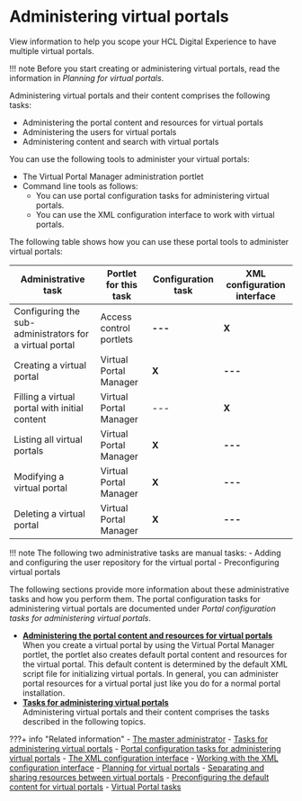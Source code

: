 # Administering virtual portals

View information to help you scope your HCL Digital Experience to have multiple virtual portals.

!!! note 
    Before you start creating or administering virtual portals, read the information in *Planning for virtual portals*.

Administering virtual portals and their content comprises the following tasks:

-   Administering the portal content and resources for virtual portals
-   Administering the users for virtual portals
-   Administering content and search with virtual portals

You can use the following tools to administer your virtual portals:

-   The Virtual Portal Manager administration portlet
-   Command line tools as follows:
    -   You can use portal configuration tasks for administering virtual portals.
    -   You can use the XML configuration interface to work with virtual portals.

The following table shows how you can use these portal tools to administer virtual portals:

|Administrative task|Portlet for this task|Configuration task|XML configuration interface|
|-------------------|---------------------|------------------|---------------------------|
|Configuring the sub-administrators for a virtual portal|Access control portlets|**---**|**X**|
|Creating a virtual portal|Virtual Portal Manager|**X**|**---**|
|Filling a virtual portal with initial content|Virtual Portal Manager|---|**X**|
|Listing all virtual portals|Virtual Portal Manager|**X**|**---**|
|Modifying a virtual portal|Virtual Portal Manager|**X**|**---**|
|Deleting a virtual portal|Virtual Portal Manager|**X**|**---**|

!!! note
    The following two administrative tasks are manual tasks:
    -   Adding and configuring the user repository for the virtual portal
    -   Preconfiguring virtual portals

The following sections provide more information about these administrative tasks and how you perform them. The portal configuration tasks for administering virtual portals are documented under *Portal configuration tasks for administering virtual portals*.


-   **[Administering the portal content and resources for virtual portals](advp_adm_content.md)**  
When you create a virtual portal by using the Virtual Portal Manager portlet, the portlet also creates default portal content and resources for the virtual portal. This default content is determined by the default XML script file for initializing virtual portals. In general, you can administer portal resources for a virtual portal just like you do for a normal portal installation.
-   **[Tasks for administering virtual portals](../adm_vp_task/vp_adm_task/index.md)**  
Administering virtual portals and their content comprises the tasks described in the following topics.


???+ info "Related information"
    - [The master administrator](../vp_planning/vp_roles/advppln_roles_mastr_adm.md)
    - [Tasks for administering virtual portals](../adm_vp_task/vp_adm_task/index.md)
    - [Portal configuration tasks for administering virtual portals](../vp_reference/vp_command_ref/portal_cfg_adm_vp/index.md)
    - [The XML configuration interface](../../../deploy_dx/manage/portal_admin_tools/xml_config_interface/index.md)
    - [Working with the XML configuration interface](../../../deploy_dx/manage/portal_admin_tools/xml_config_interface/working_xml_config_interface/index.md)
    - [Planning for virtual portals](../vp_planning/index.md)
    - [Separating and sharing resources between virtual portals](../vp_planning/advppln_scope.md)
    - [Preconfiguring the default content for virtual portals](../vp_mgr_portlet/preconfig_vp/advp_precfg_content.md)
    - [Virtual Portal tasks](../../../deploy_dx/manage/migrate/next_steps/post_mig_activities/portal_task/vp_post_mig_task/index.md)

